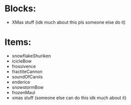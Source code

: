 # Blocks:
+ XMas stuff (idk much about this pls someone else do it)
# Items:
+ snowflakeShuriken
+ icicleBow
+ frossivence
+ fractiteCannon
+ soundOfCarols
+ enderice
+ snowstormBow
+ frozenMaul
+ xmas stuff (someone else can do this idk much about it)